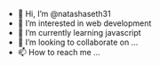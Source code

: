 - 👋 Hi, I’m @natashaseth31
- 👀 I’m interested in web development
- 🌱 I’m currently learning javascript
- 💞️ I’m looking to collaborate on ...
- 📫 How to reach me ...

<!---
natashaseth31/natashaseth31 is a ✨ special ✨ repository because its `README.md` (this file) appears on your GitHub profile.
You can click the Preview link to take a look at your changes.
--->
